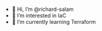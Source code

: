 - 👋 Hi, I’m @richard-salam
- 👀 I’m interested in IaC
- 🌱 I’m currently learning Terraform

<!---
richard-salam/richard-salam is a ✨ special ✨ repository because its `README.md` (this file) appears on your GitHub profile.
You can click the Preview link to take a look at your changes.
--->
